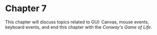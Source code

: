 # Chapter 7

This chapter will discuss topics related to GUI: Canvas, mouse events, keyboard events, and end this chapter with the *Conway's Game of Life*.